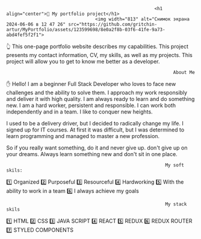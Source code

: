                                                            <h1 align="center">👋 My portfolio project</h1>
                                     <img width="813" alt="Снимок экрана 2024-06-06 в 12 47 26" src="https://github.com/gritchin-artur/MyPortfolio/assets/123599698/8e0a2f8b-03f6-41fe-9a73-abd4fef5f2f1">


👆 This one-page portfolio website describes my capabilities. This project presents my contact information, CV, my skills, as well as my projects. This project will allow you to get to know me better as a developer. 

                                                                  About Me
✋ Hello! I am a beginner Full Stack Developer who loves to face new challenges and the ability to solve them. I approach my work responsibly and deliver it with high quality. I am always ready to learn and do something new. I am a hard worker, persistent and responsible. I can work both independently and in a team. I like to conquer new heights.

I used to be a delivery driver, but I decided to radically change my life. I signed up for IT courses. At first it was difficult, but I was determined to learn programming and managed to master a new profession.

So if you really want something, do it and never give up. don't give up on your dreams. Always learn something new and don't sit in one place.

                                                               My soft skils: 
1️⃣ Organized
2️⃣ Purposeful
3️⃣ Resourceful
4️⃣ Hardworking
5️⃣ With the ability to work in a team
6️⃣ I always achieve my goals

                                                               My stack skils

1️⃣ HTML 
2️⃣ CSS
3️⃣ JAVA SCRIPT
4️⃣ REACT
5️⃣ REDUX
6️⃣ REDUX ROUTER
7️⃣ STYLED COMPONENTS

 